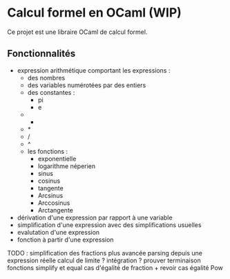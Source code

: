 # Calcul formel en OCaml (WIP)

Ce projet est une libraire OCaml de calcul formel.

## Fonctionnalités

- expression arithmétique comportant les expressions :
  - des nombres
  - des variables numérotées par des entiers
  - des constantes :
    - pi
    - e
  - -
  - \*
  - /
  - ^
  - les fonctions :
    - exponentielle
    - logarithme néperien
    - sinus
    - cosinus
    - tangente
    - Arcsinus
    - Arccosinus
    - Arctangente
- dérivation d'une expression par rapport à une variable
- simplification d'une expression avec des simplifications usuelles
- evalutation d'une expression
- fonction à partir d'une expression

TODO :
simplification des fractions plus avancée
parsing depuis une expression réelle
calcul de limite ?
intégration ?
prouver terminaison fonctions simplify et equal
cas d'égalité de fraction + revoir cas égalité Pow
